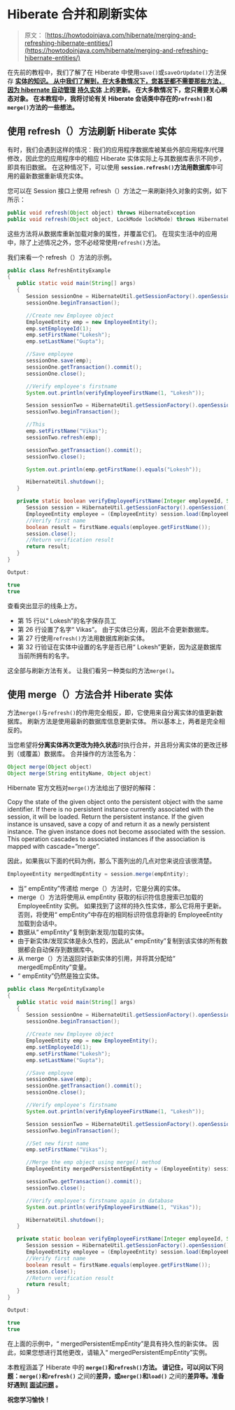 # Hiberate 合并和刷新实体

> 原文： [https://howtodoinjava.com/hibernate/merging-and-refreshing-hibernate-entities/](https://howtodoinjava.com/hibernate/merging-and-refreshing-hibernate-entities/)

在先前的教程中，我们了解了在 Hiberate 中使用`save()`或`saveOrUpdate()`方法保存 [**实体的知识。 从中我们了解到，在大多数情况下，您甚至都不需要那些方法，因为 hibernate 自动管理**](//howtodoinjava.com/hibernate/save-and-saveorupdate-for-saving-hibernate-entities/ "Save() and saveOrUpdate() for Saving Hibernate Entities") **[**持久实体**](//howtodoinjava.com/hibernate/hibernate-entity-persistence-lifecycle-states/ "Hibernate Entity / Persistence LifeCycle States") 上的更新。 在大多数情况下，您只需要关心瞬态对象。 在本教程中，我将讨论有关 Hiberate 会话类中存在的`refresh()`和`merge()`方法的一些想法。**

## 使用 refresh（）方法刷新 Hiberate 实体

有时，我们会遇到这样的情况：我们的应用程序数据库被某些外部应用程序/代理修改，因此您的应用程序中的相应 Hiberate 实体实际上与其数据库表示不同步，即具有旧数据。 在这种情况下，可以使用 **`session.refresh()`方法用数据库**中可用的最新数据重新填充实体。

您可以在 Session 接口上使用 refresh（）方法之一来刷新持久对象的实例，如下所示：

```java
public void refresh(Object object) throws HibernateException
public void refresh(Object object, LockMode lockMode) throws HibernateException

```

这些方法将从数据库重新加载对象的属性，并覆盖它们。 在现实生活中的应用中，除了上述情况之外，您不必经常使用`refresh()`方法。

我们来看一个 refresh（）方法的示例。

```java
public class RefreshEntityExample
{
   public static void main(String[] args)
   {
      Session sessionOne = HibernateUtil.getSessionFactory().openSession();
      sessionOne.beginTransaction();

      //Create new Employee object
      EmployeeEntity emp = new EmployeeEntity();
      emp.setEmployeeId(1);
      emp.setFirstName("Lokesh");
      emp.setLastName("Gupta");

      //Save employee
      sessionOne.save(emp);
      sessionOne.getTransaction().commit();
      sessionOne.close();

      //Verify employee's firstname
      System.out.println(verifyEmployeeFirstName(1, "Lokesh"));

      Session sessionTwo = HibernateUtil.getSessionFactory().openSession();
      sessionTwo.beginTransaction();

      //This 
      emp.setFirstName("Vikas");
      sessionTwo.refresh(emp);

      sessionTwo.getTransaction().commit();
      sessionTwo.close();

      System.out.println(emp.getFirstName().equals("Lokesh"));

      HibernateUtil.shutdown();
   }  

   private static boolean verifyEmployeeFirstName(Integer employeeId, String firstName){
      Session session = HibernateUtil.getSessionFactory().openSession();
      EmployeeEntity employee = (EmployeeEntity) session.load(EmployeeEntity.class, employeeId);
      //Verify first name
      boolean result = firstName.equals(employee.getFirstName());
      session.close();
      //Return verification result
      return result;
   }
}

Output:

true
true

```

查看突出显示的线条上方。

*   第 15 行以“ Lokesh”的名字保存员工
*   第 26 行设置了名字“ Vikas”。 由于实体已分离，因此不会更新数据库。
*   第 27 行使用`refresh()`方法用数据库刷新实体。
*   第 32 行验证在实体中设置的名字是否已用“ Lokesh”更新，因为这是数据库当前所拥有的名字。

这全部与刷新方法有关。 让我们看另一种类似的方法`merge()`。

## 使用 merge（）方法合并 Hiberate 实体

方法`merge()`与`refresh()`的作用完全相反，即，它使用来自分离实体的值更新数据库。 刷新方法是使用最新的数据库信息更新实体。 所以基本上，两者是完全相反的。

当您希望将**分离实体再次更改为持久状态**时执行合并，并且将分离实体的更改迁移到（或覆盖）数据库。 合并操作的方法签名为：

```java
Object merge(Object object)
Object merge(String entityName, Object object)

```

Hibernate 官方文档对`merge()`方法给出了很好的解释：

Copy the state of the given object onto the persistent object with the same identifier. If there is no persistent instance currently associated with the session, it will be loaded. Return the persistent instance. If the given instance is unsaved, save a copy of and return it as a newly persistent instance. The given instance does not become associated with the session. This operation cascades to associated instances if the association is mapped with cascade=”merge”.

因此，如果我以下面的代码为例，那么下面列出的几点对您来说应该很清楚。

```java
EmployeeEntity mergedEmpEntity = session.merge(empEntity);

```

*   当“ empEntity”传递给 merge（）方法时，它是分离的实体。
*   merge（）方法将使用从 empEntity 获取的标识符信息搜索已加载的 EmployeeEntity 实例。 如果找到了这样的持久性实体，那么它将用于更新。 否则，将使用“ empEntity”中存在的相同标识符信息将新的 EmployeeEntity 加载到会话中。
*   数据从“ empEntity”复制到新发现/加载的实体。
*   由于新实体/发现实体是永久性的，因此从“ empEntity”复制到该实体的所有数据都会自动保存到数据库中。
*   从 merge（）方法返回对该新实体的引用，并将其分配给“ mergedEmpEntity”变量。
*   “ empEntity”仍然是独立实体。

```java
public class MergeEntityExample
{
   public static void main(String[] args)
   {
      Session sessionOne = HibernateUtil.getSessionFactory().openSession();
      sessionOne.beginTransaction();

      //Create new Employee object
      EmployeeEntity emp = new EmployeeEntity();
      emp.setEmployeeId(1);
      emp.setFirstName("Lokesh");
      emp.setLastName("Gupta");

      //Save employee
      sessionOne.save(emp);
      sessionOne.getTransaction().commit();
      sessionOne.close();

      //Verify employee's firstname
      System.out.println(verifyEmployeeFirstName(1, "Lokesh"));

      Session sessionTwo = HibernateUtil.getSessionFactory().openSession();
      sessionTwo.beginTransaction();

      //Set new first name
      emp.setFirstName("Vikas");

      //Merge the emp object using merge() method
      EmployeeEntity mergedPersistentEmpEntity = (EmployeeEntity) sessionTwo.merge(emp);

      sessionTwo.getTransaction().commit();
      sessionTwo.close();

      //Verify employee's firstname again in database
      System.out.println(verifyEmployeeFirstName(1, "Vikas"));

      HibernateUtil.shutdown();
   }  

   private static boolean verifyEmployeeFirstName(Integer employeeId, String firstName){
      Session session = HibernateUtil.getSessionFactory().openSession();
      EmployeeEntity employee = (EmployeeEntity) session.load(EmployeeEntity.class, employeeId);
      //Verify first name
      boolean result = firstName.equals(employee.getFirstName());
      session.close();
      //Return verification result
      return result;
   }
}

Output:

true
true

```

在上面的示例中，“ mergedPersistentEmpEntity”是具有持久性的新实体。 因此，如果您想进行其他更改，请输入“ mergedPersistentEmpEntity”实例。

本教程涵盖了 Hiberate 中的 **`merge()`和`refresh()`方法。 请记住，可以问以下问题：`merge()`和`refresh()`** 之间的**差异，或`merge()`和`load()`** 之间的**差异等。准备好遇到[ [**面试问题**](//howtodoinjava.com/java-interview-questions/ "Java Interview Questions") 。**

**祝您学习愉快！**